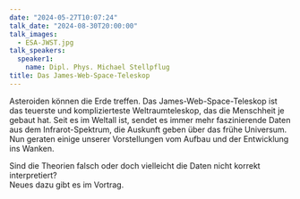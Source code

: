 ```yaml
---
date: "2024-05-27T10:07:24"
talk_date: "2024-08-30T20:00:00"
talk_images:
  - ESA-JWST.jpg
talk_speakers:
  speaker1:
    name: Dipl. Phys. Michael Stellpflug
title: Das James-Web-Space-Teleskop
---
```


Asteroiden können die Erde treffen. Das James-Web-Space-Teleskop ist das teuerste und komplizierteste Weltraumteleskop, das die Menschheit je gebaut hat. Seit es im Weltall ist, sendet es immer mehr faszinierende Daten aus dem Infrarot-Spektrum, die Auskunft geben über das frühe Universum.  
Nun geraten einige unserer Vorstellungen vom Aufbau und der Entwicklung ins Wanken. 

Sind die Theorien falsch oder doch vielleicht die Daten nicht korrekt interpretiert?  
Neues dazu gibt es im Vortrag.
